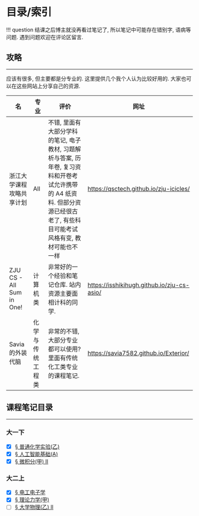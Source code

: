 # 目录/索引

!!! question
	结课之后博主就没再看过笔记了, 所以笔记中可能存在错别字, 语病等问题. 遇到问题欢迎在评论区留言.

## 攻略
---

应该有很多, 但主要都是分专业的. 这里提供几个我个人认为比较好用的. 大家也可以在这些网站上分享自己的资源.

| 名                        | 专业       | 评价                                                                                              | 网址                                           |
| ------------------------ | -------- | ----------------------------------------------------------------------------------------------- | -------------------------------------------- |
| 浙江大学课程攻略共享计划             | All      | 不错, 里面有大部分学科的笔记, 电子教材, 习题解析与答案, 历年卷, 复习资料和开卷考试允许携带的 A4 纸资料. 但部分资源已经很古老了, 有些科目可能考试风格有变, 教材可能也不一样 | <https://qsctech.github.io/zju-icicles/>     |
| ZJU CS - All Sum in One! | 计算机类     | 非常好的一个经验和笔记仓库. 站内资源主要面相计科的同学.                                                                   | <https://isshikihugh.github.io/zju-cs-asio/> |
| Savia的外装代脑               | 化学与传统工程类 | 非常的不错, 大部分专业都可以使用? 里面有传统化工类专业的课程笔记.                                                             | <https://savia7582.github.io/Exterior/>      |

## 课程笔记目录
---

### 大一下

- [x] [§ 普通化学实验(乙)](A/NorCheT(B).md)
- [x] [§ 人工智能基础(A)](A/AIBasic(A)II.md)
- [x] [§ 微积分(甲) II](A/Calculus(A)II.md)

### 大二上

- [x] [§ 电工电子学](A/Electron/index.md)
- [x] [§ 理论力学(甲)](A/TheoreticalMechanics/index.md)
- [ ] [§ 大学物理(乙) II](A/PhysicsII.md)